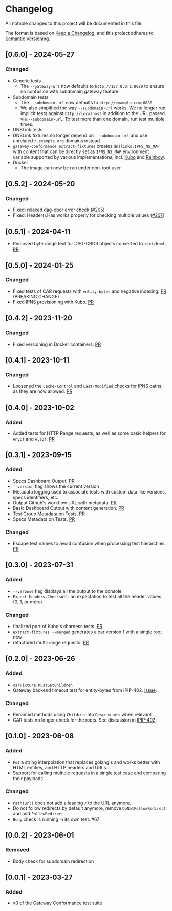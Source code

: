 # Changelog
All notable changes to this project will be documented in this file.

The format is based on [Keep a Changelog](https://keepachangelog.com/en/1.0.0/),
and this project adheres to [Semantic Versioning](https://semver.org/spec/v2.0.0.html).

## [0.6.0] - 2024-05-27
### Changed
- Generic tests
  - The `--gateway-url` now defaults to `http://127.0.0.1:8080` to ensure no confusion with subdomain gateway feature.
- Subdomain tests
  - The `--subdomain-url` now defaults to `http://example.com:8080`
  - We also simplified the way `--subdomain-url` works. We no longer run implicit tests
    against `http://localhost` in addition to the URL passed via
    `--subdomain-url`. To test more than one domain, run test multiple times.
-  DNSLink tests
  - DNSLink fixtures no longer depend on `--subdomain-url` and use unrelated `*.example.org` domains instead.
  - `gateway-conformance extract-fixtures` creates `dnslinks.IPFS_NS_MAP` with content that can be directly set as `IPNS_NS_MAP` environment variable supported by various implementations, incl. [Kubo](https://github.com/ipfs/kubo/blob/master/docs/environment-variables.md#ipfs_ns_map) and [Rainbow](https://github.com/ipfs/rainbow/blob/main/docs/environment-variables.md#ipfs_ns_map).
- Docker
  - The image can now be run under non-root user

## [0.5.2] - 2024-05-20
### Changed
- Fixed: relaxed dag-cbor error check ([#205](https://github.com/ipfs/gateway-conformance/pull/205))
- Fixed: Header().Has works properly for checking multiple values ([#207](https://github.com/ipfs/gateway-conformance/pull/207))

## [0.5.1] - 2024-04-11
- Removed byte range text for DAG-CBOR objects converted to `text/html`. [PR](https://github.com/ipfs/gateway-conformance/pull/202)

## [0.5.0] - 2024-01-25
### Changed
- Fixed tests of CAR requests with `entity-bytes` and negative indexing. [PR](https://github.com/ipfs/gateway-conformance/pull/190) (BREAKING CHANGE)
- Fixed IPNS provisioning with Kubo. [PR](https://github.com/ipfs/gateway-conformance/pull/192)

## [0.4.2] - 2023-11-20
### Changed
- Fixed versioning in Docker containers. [PR](https://github.com/ipfs/gateway-conformance/pull/179)

## [0.4.1] - 2023-10-11
### Changed
- Loosened the `Cache-Control` and `Last-Modified` checks for IPNS paths, as they are now allowed. [PR](https://github.com/ipfs/gateway-conformance/pull/173)

## [0.4.0] - 2023-10-02
### Added
- Added tests for HTTP Range requests, as well as some basic helpers for `AnyOf` and `AllOf`. [PR](https://github.com/ipfs/gateway-conformance/pull/162)

## [0.3.1] - 2023-09-15
### Added
- Specs Dashboard Output. [PR](https://github.com/ipfs/gateway-conformance/pull/163)
- `--version` flag shows the current version
- Metadata logging used to associate tests with custom data like versions, specs identifiers, etc.
- Output Github's workflow URL with metadata. [PR](https://github.com/ipfs/gateway-conformance/pull/145)
- Basic Dashboard Output with content generation. [PR](https://github.com/ipfs/gateway-conformance/pull/152)
- Test Group Metadata on Tests. [PR](https://github.com/ipfs/gateway-conformance/pull/156)
- Specs Metadata on Tests. [PR](https://github.com/ipfs/gateway-conformance/pull/159)

### Changed
- Escape test names to avoid confusion when processing test hierarchies. [PR](https://github.com/ipfs/gateway-conformance/pull/166)

## [0.3.0] - 2023-07-31
### Added
- `--verbose` flag displays all the output to the console
- `Expect.Headers.ChecksAll`: an expectation to test all the header values (0, 1, or more)

### Changed
- finalized port of Kubo's sharness tests. [PR](https://github.com/ipfs/gateway-conformance/pull/92)
- `extract-fixtures --merged` generates a car version 1 with a single root now
- refactored multi-range requests. [PR](https://github.com/ipfs/gateway-conformance/pull/113)

## [0.2.0] - 2023-06-26
### Added
- `carFixture.MustGetChildren`
- Gateway backend timeout test for entity-bytes from IPIP-402. [Issue](https://github.com/ipfs/gateway-conformance/issues/75).

### Changed
- Renamed methods using `Children` into `Descendants` when relevant
- CAR tests no longer check for the roots. See discussion in [IPIP-402](https://github.com/ipfs/specs/pull/402).

## [0.1.0] - 2023-06-08
### Added
- `Fmt` a string interpolation that replaces golang's and works better with HTML entities, and HTTP headers and URLs.
- Support for calling multiple requests in a single test case and comparing their payloads.

### Changed
- `Path(url)` does not add a leading `/` to the URL anymore.
- Do not follow redirects by default anymore, remove `DoNotFollowRedirect` and add `FollowRedirect`.
- `Body` check is running in its own test. #67

## [0.0.2] - 2023-06-01
### Removed
- Body check for subdomain redirection

## [0.0.1] - 2023-03-27
### Added
- v0 of the Gateway Conformance test suite
